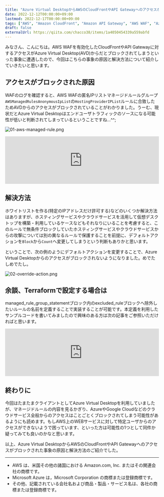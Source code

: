 ```yaml
---
title: "Azure Virtual DesktopからAWSのCloudFrontやAPI Gatewayへのアクセスがブロックされた件について"
date: 2022-12-12T00:00:00+09:00
lastmod: 2022-12-17T00:00:00+09:00
tags: ["AWS", "Amazon CloudFront", "Amazon API Gateway", "AWS WAF", "Azure Virtual Desktop(AVD)"]
draft: false
externalUrl: https://qiita.com/chacco38/items/1a4050454339a559abfd
---
```


みなさん、こんにちは。AWS WAFを有効化したCloudFrontやAPI Gatewayに対するアクセスがAzure Virtual Desktop(AVD)からだとブロックされてしまうといった事象に遭遇したので、今回はこちらの事象の原因と解決方法について紹介していきたいと思います。

## アクセスがブロックされた原因

WAFのログを確認すると、AWS WAFの匿名IPリストマネージドルールグループ `AWSManagedRulesAnonymousIpList`の`HostingProviderIPList`ルールに合致したためAVDからのアクセスがブロックされていることがわかりました。うーむ、現状だとAzure Virtual Desktopはエンドユーザトラフィックのソースになる可能性が低いと判断されてしまっているということですね…^^;

![01-aws-managed-rule.png](https://qiita-image-store.s3.ap-northeast-1.amazonaws.com/0/613908/032d52ed-7dc2-f76b-2cd8-d42d9c6654bc.png)

<iframe class="hatenablogcard" style="width:100%;height:155px;max-width:680px;" src="https://hatenablog-parts.com/embed?url=https://docs.aws.amazon.com/ja_jp/waf/latest/developerguide/aws-managed-rule-groups-ip-rep.html" frameborder="0" scrolling="no"></iframe>

## 解決方法

ホワイトリストを作る(特定のIPアドレスだけ許可する)などのいくつか解決方法はありますが、ホスティングサービスやクラウドサービスを活用して仮想デスクトップを構築・利用しているケースなどもそれなりにいることを考慮すると、このルールで無条件ブロックしていたホスティングサービスやクラウドサービスからの攻撃については別の異なるルールで保護することを前提に、デフォルトアクションを`Block`から`Count`へ変更してしまうという判断もありかと思います。

ということで、次の例のようにデフォルトアクションを変更することで、Azure Virtual Desktopからのアクセスがブロックされないようになりました。めでたしめでたし。

![02-override-action.png](https://qiita-image-store.s3.ap-northeast-1.amazonaws.com/0/613908/7f72a5c0-e4dd-8539-9083-e5ac8b8baf89.png)

## 余談、Terraformで設定する場合は

managed_rule_group_statementブロック内のexcluded_ruleブロックへ除外したいルールの名前を定義することで実装することが可能です。本定義を利用したサンプルコードを書いてみましたので興味のある方は次の記事をご参照いただければと思います。

<iframe class="hatenablogcard" style="width:100%;height:155px;max-width:680px;" src="https://hatenablog-parts.com/embed?url=https://qiita.com/chacco38/private/20553b8967d77028a8c5" frameborder="0" scrolling="no"></iframe>

## 終わりに

今回はたまたまクライアントとしてAzure Virtual Desktopを利用していましたが、マネージドルールの内容を見るかぎり、AzureやGoogle Cloudなどのクラウドサービス全般からのアクセスはことごとくブロックされてしまう可能性があるようにも読めます。もしAWS上のWEBサービスに対して特定ユーザからのアクセスができないようで困っています、といった方は可能性の1つとして同件か疑ってみても良いのかなと思います。

以上、Azure Virtual DesktopからAWSのCloudFrontやAPI Gatewayへのアクセスがブロックされた事象の原因と解決方法のご紹介でした。

---

- AWS は、米国その他の諸国における Amazon.com, Inc. またはその関連会社の商標です。
- Microsoft Azure は，Microsoft Corporation の商標または登録商標です。
- その他、記載されている会社名および商品・製品・サービス名は、各社の商標または登録商標です。

